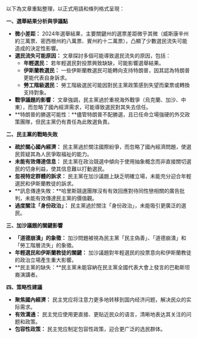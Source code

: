 以下為文章重點整理，以正式用語和條列格式呈現：

**一、選舉結果分析與爭議點**

*   **微小差距：** 2024年選舉結果，主要關鍵州的選票差距微乎其微（威斯康辛州約三萬票、密西根州約八萬票、賓州約十二萬票），凸顯了少數選民流失可能造成的決定性影響。
*   **選民流失可能原因：** 文章探討多個可能導致選民流失的原因，包括：
    *   **年輕選民：** 若年輕選民對投票興致缺缺，可能影響選舉結果。
    *   **伊斯蘭教選民：** 一些伊斯蘭教選民可能轉向支持特朗普，因其認為特朗普更能代表自身訴求。
    *   **勞工階級選民：** 勞工階級選民可能因對民主黨政策感到失望而棄票或轉換支持對象。
*   **戰爭議題的影響：** 文章強調，民主黨過於重視海外戰爭（烏克蘭、加沙、中東），而忽略了國內經濟需求，可能導致選民對其失去信任。
*   **特朗普的勝選可能性：**儘管特朗普不配勝選，且已任命立場強硬的外交政策團隊，但民主黨仍有責任為此敗選負責。

**二、民主黨的戰略失敗**

*   **疏於關心國內經濟：** 民主黨過於關注國際紛爭，而忽略了國內經濟問題，使選民質疑其為人民爭取福祉的能力。
*   **未能有效傳達信息：** 民主黨在政治競選中傾向于使用抽象概念而非直接關切選民的切身利益，使其信息難以打動選民。
*   **忽視特定群體的訴求：** 民主黨在加沙議題上缺乏明確立場，未能充分迎合年輕選民和伊斯蘭教徒的訴求。
*   **訊息傳達失敗：**哈里斯競選團隊沒有有效回應對待同性戀相關的廣告批判，未能有效傳達民主黨的價值觀。
*   **過度關注「身份政治」：** 民主黨過於關注「身份政治」，未能吸引更廣泛的選民。

**三、加沙議題的關鍵影響**

*   **「道德崩潰」的象徵：** 加沙問題被視為民主黨「民主偽善」、「道德崩潰」和「勞工階層流失」的象徵。
*   **年輕選民和伊斯蘭教徒的關鍵：** 加沙議題對年輕選民的投票意向和伊斯蘭教徒的政治立場產生重大影響。
*   **民主黨的缺失：**民主黨未能容納在民主黨全國代表大會上發言的巴勒斯坦裔演講者。

**四、策略性建議**

*   **聚焦國內經濟：** 民主党应将注意力更多地转移到国内经济问题，解决民众的实际需求。
*   **有效溝通：** 民主党应使用更直接、更贴近民众的语言，清晰地表达其关注的问题和政策。
*   **包容性政策：** 民主党应制定包容性政策，迎合更广泛的选民群体。